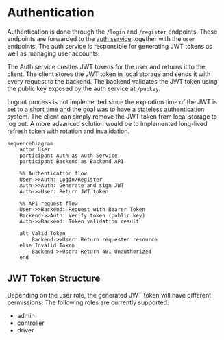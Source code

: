 # Authentication
Authentication is done through the `/login` and `/register` endpoints. These endpoints are forwarded to the [auth service](https://github.com/OpenParkProject/OPP-auth) together with the `user` endpoints. The auth service is responsible for generating JWT tokens as well as managing user accounts.

The Auth service creates JWT tokens for the user and returns it to the client. The client stores the JWT token in local storage and sends it with every request to the backend. The backend validates the JWT token using the public key exposed by the auth service at `/pubkey`.

Logout process is not implemented since the expiration time of the JWT is set to a short time and the goal was to have a stateless authentication system. The client can simply remove the JWT token from local storage to log out.
A more advanced solution would be to implemented long-lived refresh token with rotation and invalidation.

```mermaid
sequenceDiagram
    actor User
    participant Auth as Auth Service
    participant Backend as Backend API
    
    %% Authentication flow
    User->>Auth: Login/Register
    Auth->>Auth: Generate and sign JWT
    Auth->>User: Return JWT token
    
    %% API request flow
    User->>Backend: Request with Bearer Token
    Backend->>Auth: Verify token (public key)
    Auth->>Backend: Token validation result
    
    alt Valid Token
        Backend->>User: Return requested resource
    else Invalid Token
        Backend->>User: Return 401 Unauthorized
    end
```

## JWT Token Structure
Depending on the user role, the generated JWT token will have different permissions. The following roles are currently supported:
- admin
- controller
- driver
